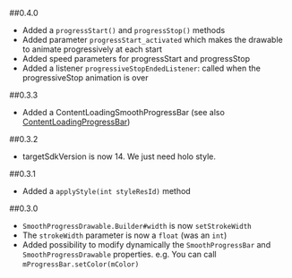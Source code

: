 ##0.4.0

-   Added a `progressStart()` and `progressStop()` methods
-   Added parameter `progressStart_activated` which makes the drawable to animate progressively at each start
-   Added speed parameters for progressStart and progressStop
-   Added a listener `progressiveStopEndedListener`: called when the progressiveStop animation is over

##0.3.3

-   Added a ContentLoadingSmoothProgressBar (see also [ContentLoadingProgressBar](https://android.googlesource.com/platform/frameworks/support/+/refs/heads/master/v4/java/android/support/v4/widget/ContentLoadingProgressBar.java))

##0.3.2

-   targetSdkVersion is now 14. We just need holo style.

##0.3.1

-   Added a `applyStyle(int styleResId)` method

##0.3.0

-   `SmoothProgressDrawable.Builder#width` is now `setStrokeWidth`
-   The `strokeWidth` parameter is now a `float` (was an `int`)
-   Added possibility to modify dynamically the `SmoothProgressBar` and `SmoothProgressDrawable` properties.
    e.g. You can call `mProgressBar.setColor(mColor)`
